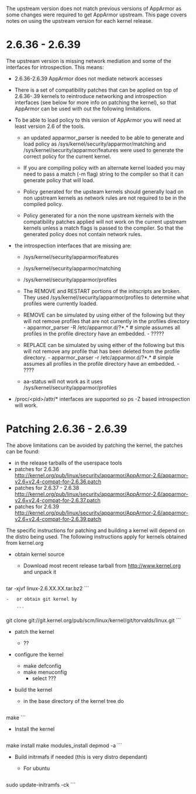 The upstream version does not match previous versions of AppArmor as
some changes were required to get AppArmor upstream. This page covers
notes on using the upstream version for each kernel release.

2.6.36 - 2.6.39
===============

The upstream version is missing network mediation and some of the
interfaces for introspection. This means:

-   2.6.36-2.6.39 AppArmor does not mediate network accesses

-   There is a set of compatibility patches that can be applied on top
    of 2.6.36-.39 kernels to reintroduce networking and introspection
    interfaces (see below for more info on patching the kernel),
    so that AppArmor can be used with out the following limitations.

-   To be able to load policy to this version of AppArmor you will
    need at least version 2.6 of the tools.

    -   an updated apparmor\_parser is needed to be able to generate
        and load policy as /sys/kernel/security/apparmor/matching and
        /sys/kernel/security/apparmor/features were used to generate
        the correct policy for the current kernel.

    -   If you are compiling policy with an alternate kernel loaded
        you may need to pass a match (-m flag) string to the compiler
        so that it can generate policy that will load.

    -   Policy generated for the upsteam kernels should generally load
        on non upstream kernels as network rules are not required to
        be in the compiled policy.

    -   Policy generated for a non the none upstream kernels with
        the compatibility patches applied will not work on the
        current upstream kernels unless a match flags is passed to
        the compiler. So that the generated policy does not contain
        network rules.

-   the introspection interfaces that are missing are:

    -   /sys/kernel/security/apparmor/features
    -   /sys/kernel/security/apparmor/matching
    -   /sys/kernel/security/apparmor/profiles

    -   The REMOVE and RESTART portions of the initscripts are
        broken. They used /sys/kernel/security/apparmor/profiles to
        determine what profiles were currently loaded.

	-   REMOVE can be simulated by using either of the following
	    but they will not remove profiles that are not currently
	    in the profiles directory
            -   apparmor\_parser -R /etc/apparmor.d/?\*.\* \# simple assumes all profiles in the profile directory have an embedded.
            -   ?????

	-   REPLACE can be simulated by using either of the following
	    but this will not remove any profile that has been deleted
	    from the profile directory.
            -   apparmor\_parser -r /etc/apparmor.d/?\*.\* \# simple assumes all profiles in the profile directory have an embedded.
            -   ????

    -   aa-status will not work as it uses
        /sys/kernel/security/apparmor/profiles

-   /proc/\<pid\>/attr/\* interfaces are supported so ps -Z based
    introspection will work.

Patching 2.6.36 - 2.6.39
========================

The above limitations can be avoided by patching the kernel, the
patches can be found:

-   in the release tarballs of the userspace tools
-   patches for 2.6.36 http://kernel.org/pub/linux/security/apparmor/AppArmor-2.6/apparmor-v2.6+v2.4-compat-for-2.6.36.patch
-   patches for 2.6.37 - 2.6.38 http://kernel.org/pub/linux/security/apparmor/AppArmor-2.6/apparmor-v2.6+v2.4-compat-for-2.6.37.patch
-   patches for 2.6.39 http://kernel.org/pub/linux/security/apparmor/AppArmor-2.6/apparmor-v2.6+v2.4-compat-for-2.6.39.patch

The specific instructions for patching and building a kernel will
depend on the distro being used. The following instructions apply
for kernels obtained from kernel.org

-   obtain kernel source

    -   Download most recent release tarball from http://www.kernel.org
        and unpack it

        ```
tar -xjvf linux-2.6.XX.XX.tar.bz2
        ```

    -   or obtain git kernel by

        ```
 git clone git://git.kernel.org/pub/scm/linux/kernel/git/torvalds/linux.git
        ```

-   patch the kernel
    -   ??

-   configure the kernel
    -   make defconfig
    -   make menuconfig
        -   select ???

-   build the kernel
    -   in the base directory of the kernel tree do

        ```
 make
        ```

-   Install the kernel
    ```
 make install
 make modules_install
 depmod -a
    ```

-   Build initrmafs if needed (this is very distro dependant)
    -   For ubuntu

        ```
 sudo update-initramfs -ck <kernelversion>
        ```

